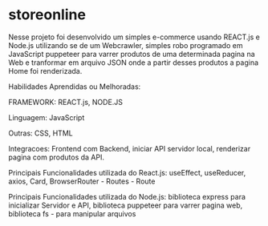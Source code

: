# storeonline

Nesse projeto foi desenvolvido um simples e-commerce usando REACT.js e Node.js utilizando se de um Webcrawler, simples robo programado em JavaScript puppeteer para varrer produtos de uma determinada pagina na Web e tranformar em arquivo JSON onde a partir desses produtos a pagina Home foi renderizada.

Habilidades Aprendidas ou Melhoradas:

FRAMEWORK: REACT.js, NODE.JS

Linguagem: JavaScript

Outras: CSS, HTML

Integracoes: Frontend com Backend, iniciar API servidor local, renderizar pagina com produtos da API.

Principais Funcionalidades utilizada do React.js: useEffect, useReducer, axios, Card, BrowserRouter - Routes - Route

Principais Funcionalidades utilizada do Node.js: biblioteca express para inicializar Servidor e API, biblioteca puppeteer para varrer pagina web, biblioteca fs - para manipular arquivos

